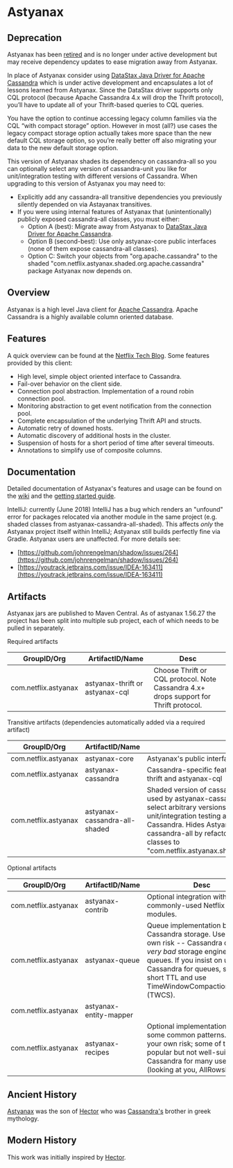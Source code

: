 Astyanax
========

Deprecation
-----------
Astyanax has been [retired](https://medium.com/netflix-techblog/astyanax-retiring-an-old-friend-6cca1de9ac4) and is no 
longer under active development but may receive dependency updates to ease migration away from Astyanax.

In place of Astyanax consider using [DataStax Java Driver for Apache Cassandra](https://github.com/datastax/java-driver) 
which is under active development and encapsulates a lot of lessons learned from Astyanax. Since the DataStax driver 
supports only CQL protocol (because Apache Cassandra 4.x will drop the Thrift protocol), you’ll have to update all of 
your Thrift-based queries to CQL queries.
                                                                                           
You have the option to continue accessing legacy column families via the CQL “with compact storage” option. However in 
most (all?) use cases the legacy compact storage option actually takes more space than the new default CQL storage 
option, so you’re really better off also migrating your data to the new default storage option.

This version of Astyanax shades its dependency on cassandra-all so you can optionally select any version 
of cassandra-unit you like for unit/integration testing with different versions of Cassandra. When upgrading to this 
version of Astyanax you may need to:
* Explicitly add any cassandra-all transitive dependencies you previously silently depended on via Astayanax transitives.
* If you were using internal features of Astyanax that (unintentionally) publicly exposed cassandra-all classes, 
you must either:
    * Option A (best): Migrate away from Astyanax to [DataStax Java Driver for Apache Cassandra](https://github.com/datastax/java-driver).
    * Option B (second-best): Use only astyanax-core public interfaces (none of them expose cassandra-all classes).
    * Option C: Switch your objects from "org.apache.cassandra" to the shaded "com.netflix.astyanax.shaded.org.apache.cassandra"
     package Astyanax now depends on.

Overview
--------
Astyanax is a high level Java client for [Apache Cassandra](http://cassandra.apache.org).
Apache Cassandra is a highly available column oriented database.

Features
--------
A quick overview can be found at the [Netflix Tech Blog](http://techblog.netflix.com/2012/01/announcing-astyanax.html). Some features provided by this client:

* High level, simple object oriented interface to Cassandra.
* Fail-over behavior on the client side.
* Connection pool abstraction.  Implementation of a round robin connection pool.
* Monitoring abstraction to get event notification from the connection pool. 
* Complete encapsulation of the underlying Thrift API and structs.
* Automatic retry of downed hosts.
* Automatic discovery of additional hosts in the cluster.
* Suspension of hosts for a short period of time after several timeouts.
* Annotations to simplify use of composite columns.


Documentation
-------------
Detailed documentation of Astyanax's features and usage can be found on the [wiki](https://github.com/Netflix/astyanax/wiki) and the [getting started guide](https://github.com/Netflix/astyanax/wiki/Getting-Started).

IntelliJ: currently (June 2018) IntelliJ has a bug which renders an "unfound" error for packages relocated via another 
module in the same project (e.g. shaded classes from astyanax-cassandra-all-shaded). 
This affects *only* the Astyanax project itself within IntelliJ; Astyanax still builds perfectly fine via Gradle. 
Astyanax users are unaffected. For more details see:

* [https://github.com/johnrengelman/shadow/issues/264](https://github.com/johnrengelman/shadow/issues/264) 
* [https://youtrack.jetbrains.com/issue/IDEA-163411](https://youtrack.jetbrains.com/issue/IDEA-163411)

Artifacts
-------------------------------

Astyanax jars are published to Maven Central.  As of astyanax 1.56.27 the project has been split into multiple sub project, each of which needs to be pulled in separately.

Required artifacts

|GroupID/Org|ArtifactID/Name|Desc|
| --------- | ------------- |----|
|com.netflix.astyanax|astyanax-thrift or astyanax-cql|Choose Thrift or CQL protocol. Note Cassandra 4.x+ drops support for Thrift protocol.|

Transitive artifacts (dependencies automatically added via a required artifact)

|GroupID/Org|ArtifactID/Name|Desc|
| --------- | ------------- |----|
|com.netflix.astyanax|astyanax-core|Astyanax's public interface.|
|com.netflix.astyanax|astyanax-cassandra|Cassandra-specific features shared by astyanax-thrift and astyanax-cql|
|com.netflix.astyanax|astyanax-cassandra-all-shaded|Shaded version of cassandra-all for the few classes used by astyanax-cassandra so projects are free to select arbitrary versions of cassandra-unit for unit/integration testing against newer versions of Cassandra. Hides Astyanax's dependency on cassandra-all by refactoring "org.apache.cassandra" classes to "com.netflix.astyanax.shaded.org.apache.cassandra".|

Optional artifacts

|GroupID/Org|ArtifactID/Name|Desc|
| --------- | ------------- |----|
|com.netflix.astyanax|astyanax-contrib|Optional integration with other commonly-used Netflix OSS modules.|
|com.netflix.astyanax|astyanax-queue|Queue implementation backed by Cassandra storage. Use at your own risk -- Cassandra can be a *very bad* storage engine for queues. If you insist on using Cassandra for queues, set a very short TTL and use TimeWindowCompactionStrategy (TWCS).|
|com.netflix.astyanax|astyanax-entity-mapper||
|com.netflix.astyanax|astyanax-recipes|Optional implementations of some common patterns. Use at your own risk; some of these are popular but not well-suite for Cassandra for many use cases (looking at you, AllRowsReader).|


Ancient History
---------------
[Astyanax](http://en.wikipedia.org/wiki/Astyanax) was the son of [Hector](http://en.wikipedia.org/wiki/Hector) who was [Cassandra's](http://en.wikipedia.org/wiki/Cassandra) brother in greek mythology. 


Modern History
----------------
This work was initially inspired by [Hector](https://github.com/hector-client/hector).

